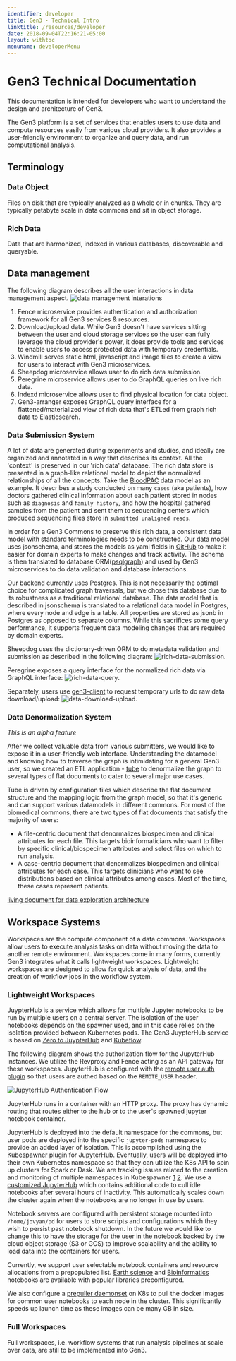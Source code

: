 ```yaml
---
identifier: developer
title: Gen3 - Technical Intro
linktitle: /resources/developer
date: 2018-09-04T22:16:21-05:00
layout: withtoc
menuname: developerMenu
---
```


# Gen3 Technical Documentation
This documentation is intended for developers who want to understand the design and architecture of Gen3.

The Gen3 platform is a set of services that enables users to use data and compute resources easily from various cloud providers. It also provides a user-friendly environment to organize and query data, and run computational analysis.

## Terminology
### Data Object
Files on disk that are typically analyzed as a whole or in chunks. They are typically petabyte scale in data commons and sit in object storage.

### Rich Data
Data that are harmonized, indexed in various databases, discoverable and queryable.

## Data management

The following diagram describes all the user interactions in data management aspect.
![data management interations](img/data-interactions.png)

1. Fence microservice provides authentication and authorization framework for all Gen3 services & resources.
2. Download/upload data. While Gen3 doesn't have services sitting between the user and cloud storage services so the user can fully leverage the cloud provider's power, it does provide tools and services to enable users to access protected data with temporary credentials.
3. Windmill serves static html, javascript and image files to create a view for users to interact with Gen3 microservices.
4. Sheepdog microservice allows user to do rich data submission.
5. Peregrine microservice allows user to do GraphQL queries on live rich data.
6. Indexd microservice allows user to find physical location for data object.
7. Gen3-arranger exposes GraphQL query interface for a flattened/materialized view of rich data that's ETLed from graph rich data to Elasticsearch.

### Data Submission System
A lot of data are generated during experiments and studies, and ideally are organized and annotated in a way that describes its context. All the 'context' is preserved in our 'rich data' database. The rich data store is presented in a graph-like relational model to depict the normalized relationships of all the concepts. Take the [BloodPAC](https://www.bloodpac.org/data-group/) data model as an example. It describes a study conducted on many `cases` (aka patients), how doctors gathered clinical information about each patient stored in nodes such as `diagnosis` and `family history`, and how the hospital gathered samples from the patient and sent them to sequencing centers which produced sequencing files store in `submitted unaligned reads`.

In order for a Gen3 Commons to preserve this rich data, a consistent data model with standard terminologies needs to be constructed. Our data model uses jsonschema, and stores the models as yaml fields in [GitHub](https://github.com/occ-data/bpadictionary) to make it easier for domain experts to make changes and track activity. The schema is then translated to database ORM([psqlgraph](https://github.com/NCI-GDC/psqlgraph)) and used by Gen3 microservices to do data validation and database interactions.

Our backend currently uses Postgres. This is not necessarily the optimal choice for complicated graph traversals, but we chose this database due to its robustness as a traditional relational database. The data model that is described in jsonschema is translated to a relational data model in Postgres, where every node and edge is a table. All properties are stored as jsonb in Postgres as opposed to separate columns. While this sacrifices some query performance, it supports frequent data modeling changes that are required by domain experts.

Sheepdog uses the dictionary-driven ORM to do metadata validation and submission as described in the following diagram:
![rich-data-submission](img/rich-data-submission.png).

Peregrine exposes a query interface for the normalized rich data via GraphQL interface:
![rich-data-query](img/rich-data-query.png).

Separately, users use [gen3-client](https://github.com/uc-cdis/cdis-data-client) to request temporary urls to do raw data download/upload:
![data-download-upload](img/data-download-upload.png).

### Data Denormalization System
_This is an alpha feature_

After we collect valuable data from various submitters, we would like to expose it in a user-friendly web interface. Understanding the datamodel and knowing how to traverse the graph is intimidating for a general Gen3 user, so we created an ETL application - [tube](https://github.com/uc-cdis/tube) to denormalize the graph to several types of flat documents to cater to several major use cases.

Tube is driven by configuration files which describe the flat document structure and the mapping logic from the graph model, so that it's generic and can support various datamodels in different commons. For most of the biomedical commons, there are two types of flat documents that satisfy the majority of users:
- A file-centric document that denormalizes biospecimen and clinical attributes for each file. This targets bioinformaticians who want to filter by specific clinical/biospecimen attributes and select files on which to run analysis.
- A case-centric document that denormalizes biospecimen and clinical attributes for each case. This targets clinicians who want to see distributions based on clinical attributes among cases. Most of the time, these cases represent patients.

[living document for data exploration architecture](https://github.com/uc-cdis/cdis-wiki/tree/master/dev/gen3/data_explorer)

## Workspace Systems

Workspaces are the compute component of a data commons. Workspaces allow users to execute analysis tasks on data without moving the data to another remote environment. Workspaces come in many forms, currently Gen3 integrates what it calls lightweight workspaces. Lightweight workspaces are designed to allow for quick analysis of data, and the creation of workflow jobs in the workflow system.

### Lightweight Workspaces

JuypterHub is a service which allows for multiple Jupyter notebooks to be run by multiple users on a central server. The isolation of the user notebooks depends on the spawner used, and in this case relies on the isolation provided between Kubernetes pods. The Gen3 JuypterHub service is based on [Zero to JuypterHub](https://github.com/jupyterhub/zero-to-jupyterhub-k8s) and [Kubeflow](https://github.com/kubeflow).

The following diagram shows the authorization flow for the JupyterHub instances. We utilize the Revproxy and Fence acting as an API gateway for these workspaces. JupyterHub is configured with the [remote user auth plugin](https://github.com/occ-data/jhub_remote_user_authenticator) so that users are authed based on the `REMOTE_USER` header.

![JupyterHub Authentication Flow](img/lightweight-workspaces.png)

JupyterHub runs in a container with an HTTP proxy. The proxy has dynamic routing that routes either to the hub or to the user's spawned jupyter notebook container.

JupyterHub is deployed into the default namespace for the commons, but user pods are deployed into the specific `jupyter-pods` namespace to provide an added layer of isolation. This is accomplished using the [Kubespawner](https://github.com/jupyterhub/kubespawner) plugin for JupyterHub. Eventually, users will be deployed into their own Kubernetes namespace so that they can utilize the K8s API to spin up clusters for Spark or Dask. We are tracking issues related to the creation and monitoring of multiple namespaces in Kubespawner [1](https://github.com/jupyterhub/kubespawner/pull/218) [2](https://github.com/jupyterhub/kubespawner/issues/76). We use a [customized JupyterHub](https://github.com/occ-data/containers/tree/master/jupyterhub) which contains additional code to cull idle notebooks after several hours of inactivity. This automatically scales down the cluster again when the notebooks are no longer in use by users.

Notebook servers are configured with persistent storage mounted into `/home/jovyan/pd` for users to store scripts and configurations which they wish to persist past notebook shutdown. In the future we would like to change this to have the storage for the user in the notebook backed by the cloud object storage (S3 or GCS) to improve scalability and the ability to load data into the containers for users.

Currently, we support user selectable notebook containers and resource allocations from a prepopulated list. [Earth science](https://github.com/occ-data/containers/tree/master/jupyter-geo) and [Bioinformatics](https://github.com/occ-data/containers/tree/master/jupyter) notebooks are available with popular libraries preconfigured. 

We also configure a [prepuller daemonset](https://github.com/uc-cdis/cloud-automation/blob/master/kube/services/jupyterhub/jupyterhub-prepuller.yaml) on K8s to pull the docker images for common user notebooks to each node in the cluster. This significantly speeds up launch time as these images can be many GB in size. 


### Full Workspaces

Full workspaces, i.e. workflow systems that run analysis pipelines at scale over data, are still to be implemented into Gen3. 
